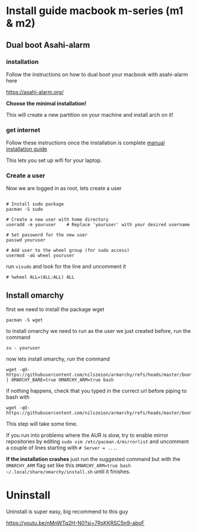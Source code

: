 # Install guide macbook m-series (m1 & m2)

## Dual boot Asahi-alarm


### installation 

Follow the instructions on how to dual boot your macbook with asahi-alarm here

https://asahi-alarm.org/

**Choose the minimal installation!**

This will create a new partition on your machine and install arch on it!

### get internet
Follow these instructions once the installation is complete [manual installation guide](https://github.com/asahi-alarm/asahi-alarm/blob/main/manual-install.md)

This lets you set up wifi for your laptop.

### Create a user

Now we are logged in as root, lets create a user 
  
  ```

# Install sudo package
pacman -S sudo

# Create a new user with home directory
useradd -m youruser    # Replace 'youruser' with your desired username

# Set password for the new user
passwd youruser

# Add user to the wheel group (for sudo access)
usermod -aG wheel youruser
```

run `visudo` and look for the line and uncomment it


```
# %wheel ALL=(ALL:ALL) ALL
```


## Install omarchy 

first we need to install the package wget 

```
pacman -S wget
```

to install omarchy we need to run as the user we just created before, run the command

```
su - youruser
```


now lets install omarchy, run the command


```
wget -qO- https://githubusercontent.com/nilszeion/armarchy/refs/heads/master/boot.sh | OMARCHY_BARE=true OMARCHY_ARM=true bash
```

if nothing happens, check that you typed in the correct url before piping to bash with

```
wget -qO- https://githubusercontent.com/nilszeion/armarchy/refs/heads/master/boot.sh
```

This step will take some time.

If you run into problems where the AUR is slow, try to enable mirror repositories by editing  `sudo vim /etc/pacman.d/mirrorlist` and uncomment a couple of lines starting with `# Server = ...`.

**If the installation crashes** just run the suggested command but with the `OMARCHY_ARM` flag set like this `OMARCHY_ARM=true bash ~/.local/share/omarchy/install.sh` until it finishes.


# Uninstall

Uninstall is super easy, big recommend to this guy

https://youtu.be/nMnWTq2H-N0?si=7RsKKRSC5n9-aboF

